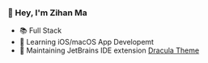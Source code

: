 ### 👋 Hey, I'm Zihan Ma

- 📚 Full Stack
- 📖 Learning iOS/macOS App Developemt
- 🔭 Maintaining JetBrains IDE extension [Dracula Theme](https://github.com/dracula/jetbrains)
